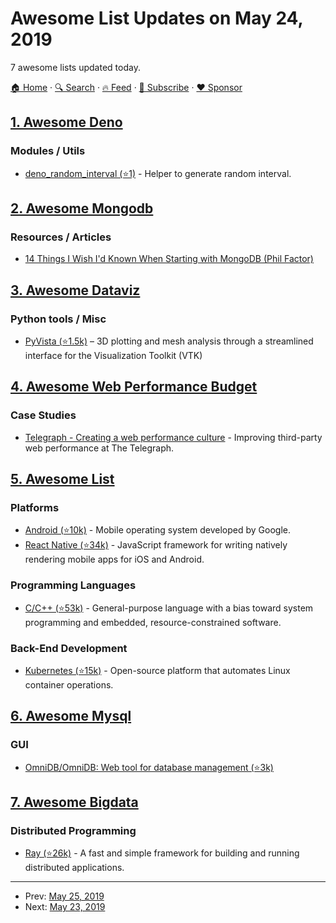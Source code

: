 # Awesome List Updates on May 24, 2019

7 awesome lists updated today.

[🏠 Home](/README.md) · [🔍 Search](https://www.trackawesomelist.com/search/) · [🔥 Feed](https://www.trackawesomelist.com/rss.xml) · [📮 Subscribe](https://trackawesomelist.us17.list-manage.com/subscribe?u=d2f0117aa829c83a63ec63c2f&id=36a103854c) · [❤️  Sponsor](https://github.com/sponsors/theowenyoung)



## [1. Awesome Deno](/content/denolib/awesome-deno/README.md)

### Modules / Utils

*   [deno\_random\_interval (⭐1)](https://github.com/zekth/deno_random_interval) - Helper to generate random interval.

## [2. Awesome Mongodb](/content/ramnes/awesome-mongodb/README.md)

### Resources / Articles

*   [14 Things I Wish I'd Known When Starting with MongoDB (Phil Factor)](https://www.infoq.com/articles/Starting-With-MongoDB/)

## [3. Awesome Dataviz](/content/javierluraschi/awesome-dataviz/README.md)

### Python tools / Misc

*   [PyVista (⭐1.5k)](https://github.com/pyvista/pyvista) – 3D plotting and mesh analysis through a streamlined interface for the Visualization Toolkit (VTK)

## [4. Awesome Web Performance Budget](/content/pajaydev/awesome-web-performance-budget/README.md)

### Case Studies

*   [Telegraph - Creating a web performance culture](https://medium.com/the-telegraph-engineering/improving-third-party-web-performance-at-the-telegraph-a0a1000be5) - Improving third-party web performance at The Telegraph.

## [5. Awesome List](/content/sindresorhus/awesome/README.md)

### Platforms

*   [Android (⭐10k)](https://github.com/JStumpp/awesome-android#readme) - Mobile operating system developed by Google.
*   [React Native (⭐34k)](https://github.com/jondot/awesome-react-native#readme) - JavaScript framework for writing natively rendering mobile apps for iOS and Android.

### Programming Languages

*   [C/C++ (⭐53k)](https://github.com/fffaraz/awesome-cpp#readme) - General-purpose language with a bias toward system programming and embedded, resource-constrained software.

### Back-End Development

*   [Kubernetes (⭐15k)](https://github.com/ramitsurana/awesome-kubernetes#readme) - Open-source platform that automates Linux container operations.

## [6. Awesome Mysql](/content/shlomi-noach/awesome-mysql/README.md)

### GUI

*   [OmniDB/OmniDB: Web tool for database management (⭐3k)](https://github.com/OmniDB/OmniDB)

## [7. Awesome Bigdata](/content/newTendermint/awesome-bigdata/README.md)

### Distributed Programming

*   [Ray (⭐26k)](https://github.com/ray-project/ray) - A fast and simple framework for building and running distributed applications.

---

- Prev: [May 25, 2019](/content/2019/05/25/README.md)
- Next: [May 23, 2019](/content/2019/05/23/README.md)